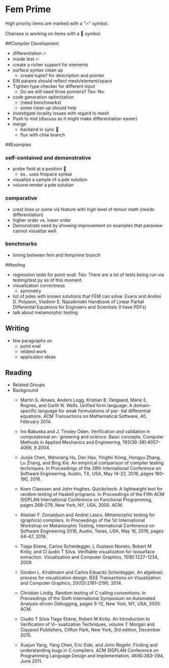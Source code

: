 # Fem Prime
High priority items are marked with a "&#x1F525;" symbol.

Charisee is working on items with a &#127801; symbol.

##Compiler Development
* differentiation &#x1F525;
* inside test  &#x1F525;
* create a richer support for elements
* surface syntax clean up 
	- create tuple? for description and pointer
* EIN params should reflect mesh/element/space
* Tighten type checker for different input
	- Do we still need three pointers? Teo: No.
* code generation optimization
	- (need benchmarks)
	- some clean up should help
* investigate locality issues with regard to mesh
* Push to mid (discuss as it might make differentiation easier)
* merge
	- backend in sync &#127801;
	- flux with chiw branch 
	

##Examples
### self-contained  and demonstrative 
* probe field at a position  &#127801; 
	- ex.. uses fnspace syntax
* visualize a sample of a pde solution
* volume render a pde solution


### comparative 
* crest lines or some vis feature with high level of tensor math (needs differentiation)
* higher order vs. lower order
* Demonstrate need by showing improvement on examples that paraview cannot visualize well.

### benchmarks 
* timing between fem and femprime branch

##testing 
* regression tests for point-eval: Teo: There are a lot of tests being run via testing/test.py as of this moment.
* visualization correctness 
	- symmetry
* list of pdes with known solutions that FEM can solve: Evans and Andrei D. Polyanin, Vladimir E. Nazaikinskii Handbook of Linear Partial Differential Equations for Engineers and Scientists (I have PDFs)
* talk about metamorphic testing



## Writing
* few paragraphs on 
	- point eval
	- related work
	- application ideas 
	
## Reading
* Related Groups
* Background
	- Martin S. Alnaes, Anders Logg, Kristian B. Oelgaard, Marie E. Rognes, and Garth N. Wells. Unified form language: A domain-specific language for weak formulations of par- tial differential equations. ACM Transactions on Mathematical Software, 40, February 2014.
	- Ivo Babuska and J. Tinsley Oden. Verification and validation in computational en- gineering and science: Basic concepts. Computer Methods in Applied Mechanics and Engineering, 193(36-38):4057–4066, 9 2004.
	- Junjie Chen, Wenxiang Hu, Dan Hao, Yingfei Xiong, Hongyu Zhang, Lu Zhang, and Bing Xie. An empirical comparison of compiler testing techniques. In Proceedings of the 38th International Conference on Software Engineering, Austin, TX, USA, May 14-22, 2016, pages 180–190, 2016.
	- Koen Claessen and John Hughes. Quickcheck: A lightweight tool for random testing of Haskell programs. In Proceedings of the Fifth ACM SIGPLAN International Conference on Functional Programming, pages 268–279, New York, NY, USA, 2000. ACM.
	- Alastair F. Donaldson and Andrei Lascu. Metamorphic testing for (graphics) compilers. In Proceedings of the 1st International Workshop on Metamorphic Testing, International Conference on Software Engineering 2016, Austin, Texas, USA, May 16, 2016, pages 44–47, 2016.
	- Tiago Etiene, Carlos Scheidegger, L Gustavo Nonato, Robert M Kirby, and Cl ́audio T Silva. Verifiable visualization for isosurface extraction. Visualization and Computer Graphics, 15(6):1227–1234, 2009.
	- Gordon L. Kindlmann and Carlos Eduardo Scheidegger. An algebraic process for visualization design. IEEE Transactions on Visualization and Computer Graphics, 20(12):2181–2190, 2014.

	- Christian Lindig. Random testing of C calling conventions. In Proceedings of the Sixth International Symposium on Automated Analysis-driven Debugging, pages 3–12, New York, NY, USA, 2005. ACM.
	
	- Cludio T Silva Tiago Etiene, Robert M Kirby. An Introduction to Verification of Vi- sualization Techniques, volume 7. Morgan and Claypool Publishers, Clifton Park, New York, 3rd edition, December 2015.
	
	- Xuejun Yang, Yang Chen, Eric Eide, and John Regehr. Finding and understanding bugs in C compilers. ACM SIGPLAN Conference on Programming Language Design and Implementation, 46(6):283–294, June 2011.
